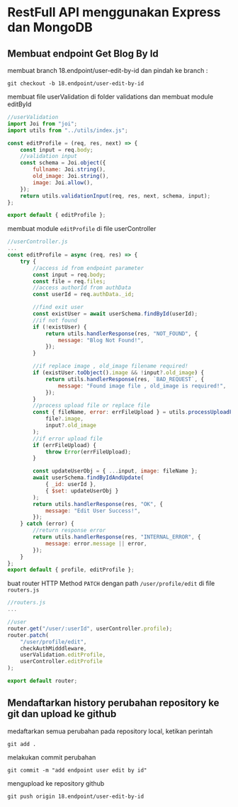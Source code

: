 # RestFull API menggunakan Express dan MongoDB

## Membuat endpoint Get Blog By Id

membuat branch 18.endpoint/user-edit-by-id dan pindah ke branch :

```console
git checkout -b 18.endpoint/user-edit-by-id
```

membuat file userValidation di folder validations dan membuat module editById

```js
//userValidation
import Joi from "joi";
import utils from "../utils/index.js";

const editProfile = (req, res, next) => {
    const input = req.body;
    //validation input
    const schema = Joi.object({
        fullname: Joi.string(),
        old_image: Joi.string(),
        image: Joi.allow(),
    });
    return utils.validationInput(req, res, next, schema, input);
};

export default { editProfile };
```

membuat module `editProfile` di file userController

```js
//userController.js
...
const editProfile = async (req, res) => {
    try {
        //access id from endpoint parameter
        const input = req.body;
        const file = req.files;
        //access authorId from authData
        const userId = req.authData._id;

        //find exit user
        const existUser = await userSchema.findById(userId);
        //if not found
        if (!existUser) {
            return utils.handlerResponse(res, "NOT_FOUND", {
                message: "Blog Not Found!",
            });
        }

        //if replace image , old_image filename required!
        if (existUser.toObject().image && !input?.old_image) {
            return utils.handlerResponse(res, `BAD_REQUEST`, {
                message: "Found image file , old_image is required!",
            });
        }
        //process upload file or replace file
        const { fileName, error: errFileUpload } = utils.processUploadFile(
            file?.image,
            input?.old_image
        );
        //if error upload file
        if (errFileUpload) {
            throw Error(errFileUpload);
        }

        const updateUserObj = { ...input, image: fileName };
        await userSchema.findByIdAndUpdate(
            { _id: userId },
            { $set: updateUserObj }
        );
        return utils.handlerResponse(res, "OK", {
            message: "Edit User Success!",
        });
    } catch (error) {
        //return response error
        return utils.handlerResponse(res, "INTERNAL_ERROR", {
            message: error.message || error,
        });
    }
};
export default { profile, editProfile };
```

buat router HTTP Method `PATCH` dengan path `/user/profile/edit` di file `routers.js`

```js
//routers.js
...

//user
router.get("/user/:userId", userController.profile);
router.patch(
    "/user/profile/edit",
    checkAuthMidddleware,
    userValidation.editProfile,
    userController.editProfile
);

export default router;

```

## Mendaftarkan history perubahan repository ke git dan upload ke github

medaftarkan semua perubahan pada repository local, ketikan perintah

```console
git add .
```

melakukan commit perubahan

```console
git commit -m "add endpoint user edit by id"
```

mengupload ke repository github

```console
git push origin 18.endpoint/user-edit-by-id
```
